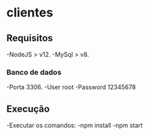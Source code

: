# clientes

## Requisitos
-NodeJS > v12.
-MySql > v8.

### Banco de dados
-Porta 3306.
-User root
-Password 12345678

## Execução
-Executar os comandos:
-npm install 
-npm start
